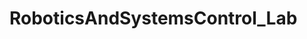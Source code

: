 # RoboticsAndSystemsControl_Lab
<!--     Lab1 - Introduction to Kinova Gen Lite
    Lab2 - Forward Kinematics
    Lab3 - Inverse Kinematics
    Lab4 - Path planning for Robotic Arm
    Lab5 - Motion Control
    Lab6 - Path planning for mobile robot using barcode and camera
    FinalLab - The Robot Games -->
